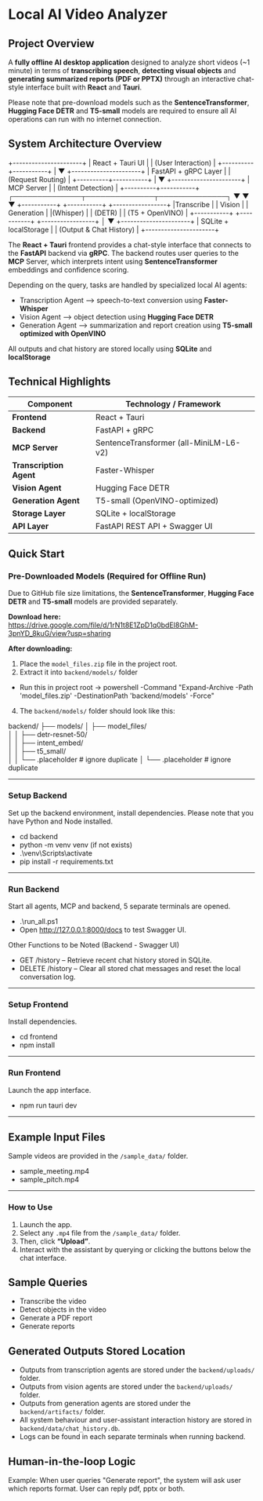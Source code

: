 # Local AI Video Analyzer
## Project Overview
A **fully offline AI desktop application** designed to analyze short videos (~1 minute) in terms of **transcribing speech**, **detecting visual objects** and **generating summarized reports (PDF or PPTX)** through an interactive chat-style interface built with **React** and **Tauri**. 

Please note that pre-download models such as the **SentenceTransformer**, **Hugging Face DETR** and **T5-small** models are required to ensure all AI operations can run with no internet connection.



## System Architecture Overview
+----------------------+
|   React + Tauri UI   |
|  (User Interaction)  |
+----------+-----------+
           |
           ▼
+----------------------+
| FastAPI + gRPC Layer |
| (Request Routing)    |
+----------+-----------+
           |
           ▼
+----------------------+
|     MCP Server       |
| (Intent Detection)   |
+----------+-----------+
     ┌──────────────┬──────────────┬──────────────┐
     ▼              ▼              ▼
+-----------+  +-----------+  +-----------------+
|Transcribe |  |   Vision  |  |   Generation    |
|(Whisper)  |  | (DETR)    |  | (T5 + OpenVINO) |
+-----------+  +-----------+  +-----------------+
           │
           ▼
+----------------------+
|  SQLite + localStorage  |
| (Output & Chat History) |
+----------------------+



The **React + Tauri** frontend provides a chat-style interface that connects to the **FastAPI** backend via **gRPC**. The backend routes user queries to the **MCP** Server, which interprets intent using **SentenceTransformer** embeddings and confidence scoring. 

Depending on the query, tasks are handled by specialized local AI agents:
- Transcription Agent –> speech-to-text conversion using **Faster-Whisper**
- Vision Agent –> object detection using **Hugging Face DETR**
- Generation Agent –> summarization and report creation using **T5-small optimized with OpenVINO**

All outputs and chat history are stored locally using **SQLite** and **localStorage**


## Technical Highlights
| Component | Technology / Framework |
| ---------- | ---------------------- |
| **Frontend** | React + Tauri |
| **Backend** | FastAPI + gRPC |
| **MCP Server** | SentenceTransformer (all-MiniLM-L6-v2) |
| **Transcription Agent** | Faster-Whisper |
| **Vision Agent** | Hugging Face DETR |
| **Generation Agent** | T5-small (OpenVINO-optimized) |
| **Storage Layer** | SQLite + localStorage |
| **API Layer** | FastAPI REST API + Swagger UI |



## Quick Start  
### Pre-Downloaded Models (Required for Offline Run)
Due to GitHub file size limitations, the **SentenceTransformer**, **Hugging Face DETR** and **T5-small** models are provided separately.

**Download here:**  
https://drive.google.com/file/d/1rN1t8E1ZpD1q0bdEI8GhM-3pnYD_8kuG/view?usp=sharing 

**After downloading:** 
1. Place the `model_files.zip` file in the project root.
2. Extract it into `backend/models/` folder
- Run this in project root -> powershell -Command "Expand-Archive -Path 'model_files.zip' -DestinationPath 'backend/models' -Force"
4. The `backend/models/` folder should look like this:
    
backend/
├── models/
│   ├── model_files/           
│   │   ├── detr-resnet-50/      
│   │   ├── intent_embed/               
│   │   ├── t5_small/          
│   │   └── .placeholder   # ignore duplicate
│   └── .placeholder       # ignore duplicate


---


### Setup Backend  
Set up the backend environment, install dependencies.
Please note that you have Python and Node installed.
- cd backend
- python -m venv venv (if not exists)
- .\venv\Scripts\activate 
- pip install -r requirements.txt

--- 

### Run Backend
Start all agents, MCP and backend, 5 separate terminals are opened.
- .\run_all.ps1
- Open http://127.0.0.1:8000/docs to test Swagger UI.

Other Functions to be Noted (Backend - Swagger UI)
- GET /history – Retrieve recent chat history stored in SQLite.
- DELETE /history – Clear all stored chat messages and reset the local conversation log.

---

### Setup Frontend
Install dependencies.
- cd frontend
- npm install

---

### Run Frontend
Launch the app interface.
- npm run tauri dev

---

## Example Input Files
Sample videos are provided in the `/sample_data/` folder.
- sample_meeting.mp4
- sample_pitch.mp4 

---


### How to Use
1. Launch the app.  
2. Select any `.mp4` file from the `/sample_data/` folder.
3. Then, click **“Upload”**.
4. Interact with the assistant by querying or clicking the buttons below the chat interface.

## Sample Queries
- Transcribe the video
- Detect objects in the video
- Generate a PDF report
- Generate reports 

## Generated Outputs Stored Location
- Outputs from transcription agents are stored under the `backend/uploads/` folder.
- Outputs from vision agents are stored under the `backend/uploads/` folder.
- Outputs from generation agents are stored under the `backend/artifacts/` folder.
- All system behaviour and user-assistant interaction history are stored in `backend/data/chat_history.db`.
- Logs can be found in each separate terminals when running backend.



## Human-in-the-loop Logic
Example: When user queries "Generate report", the system will ask user which reports format. 
User can reply pdf, pptx or both.


